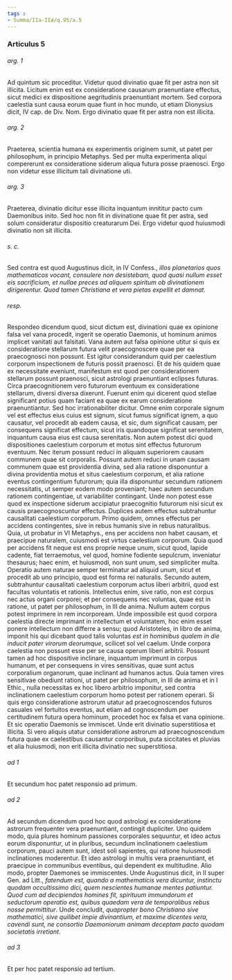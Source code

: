 ```yaml
---
tags : 
- Summa/IIa-IIæ/q.95/a.5
---
```


### Articulus 5

###### arg. 1
Ad quintum sic proceditur. Videtur quod divinatio quae fit per astra non sit illicita. Licitum enim est ex consideratione causarum praenuntiare effectus, sicut medici ex dispositione aegritudinis praenuntiant mortem. Sed corpora caelestia sunt causa eorum quae fiunt in hoc mundo, ut etiam Dionysius dicit, IV cap. de Div. Nom. Ergo divinatio quae fit per astra non est illicita.

###### arg. 2
Praeterea, scientia humana ex experimentis originem sumit, ut patet per philosophum, in principio Metaphys. Sed per multa experimenta aliqui compererunt ex consideratione siderum aliqua futura posse praenosci. Ergo non videtur esse illicitum tali divinatione uti.

###### arg. 3
Praeterea, divinatio dicitur esse illicita inquantum innititur pacto cum Daemonibus inito. Sed hoc non fit in divinatione quae fit per astra, sed solum consideratur dispositio creaturarum Dei. Ergo videtur quod huiusmodi divinatio non sit illicita.

###### s. c.
Sed contra est quod Augustinus dicit, in IV Confess., *illos planetarios quos mathematicos vocant, consulere non desistebam, quod quasi nullum esset eis sacrificium, et nullae preces ad aliquem spiritum ob divinationem dirigerentur. Quod tamen Christiana et vera pietas expellit et damnat*.

###### resp.
Respondeo dicendum quod, sicut dictum est, divinationi quae ex opinione falsa vel vana procedit, ingerit se operatio Daemonis, ut hominum animos implicet vanitati aut falsitati. Vana autem aut falsa opinione utitur si quis ex consideratione stellarum futura velit praecognoscere quae per ea praecognosci non possunt. Est igitur considerandum quid per caelestium corporum inspectionem de futuris possit praenosci. Et de his quidem quae ex necessitate eveniunt, manifestum est quod per considerationem stellarum possunt praenosci, sicut astrologi praenuntiant eclipses futuras. Circa praecognitionem vero futurorum eventuum ex consideratione stellarum, diversi diversa dixerunt. Fuerunt enim qui dicerent quod stellae significant potius quam faciant ea quae ex earum consideratione praenuntiantur. Sed hoc irrationabiliter dicitur. Omne enim corporale signum vel est effectus eius cuius est signum, sicut fumus significat ignem, a quo causatur, vel procedit ab eadem causa, et sic, dum significat causam, per consequens significat effectum, sicut iris quandoque significat serenitatem, inquantum causa eius est causa serenitatis. Non autem potest dici quod dispositiones caelestium corporum et motus sint effectus futurorum eventuum. Nec iterum possunt reduci in aliquam superiorem causam communem quae sit corporalis. Possunt autem reduci in unam causam communem quae est providentia divina, sed alia ratione disponuntur a divina providentia motus et situs caelestium corporum, et alia ratione eventus contingentium futurorum; quia illa disponuntur secundum rationem necessitatis, ut semper eodem modo proveniant; haec autem secundum rationem contingentiae, ut variabiliter contingant. Unde non potest esse quod ex inspectione siderum accipiatur praecognitio futurorum nisi sicut ex causis praecognoscuntur effectus. Duplices autem effectus subtrahuntur causalitati caelestium corporum. Primo quidem, omnes effectus per accidens contingentes, sive in rebus humanis sive in rebus naturalibus. Quia, ut probatur in VI Metaphys., ens per accidens non habet causam, et praecipue naturalem, cuiusmodi est virtus caelestium corporum. Quia quod per accidens fit neque est ens proprie neque unum, sicut quod, lapide cadente, fiat terraemotus, vel quod, homine fodiente sepulcrum, inveniatur thesaurus; haec enim, et huiusmodi, non sunt unum, sed simpliciter multa. Operatio autem naturae semper terminatur ad aliquid unum, sicut et procedit ab uno principio, quod est forma rei naturalis. Secundo autem, subtrahuntur causalitati caelestium corporum actus liberi arbitrii, quod est facultas voluntatis et rationis. Intellectus enim, sive ratio, non est corpus nec actus organi corporei; et per consequens nec voluntas, quae est in ratione, ut patet per philosophum, in III de anima. Nullum autem corpus potest imprimere in rem incorpoream. Unde impossibile est quod corpora caelestia directe imprimant in intellectum et voluntatem, hoc enim esset ponere intellectum non differre a sensu; quod Aristoteles, in libro de anima, imponit his qui dicebant quod talis voluntas *est in hominibus qualem in die inducit pater virorum deorumque*, scilicet sol vel caelum. Unde corpora caelestia non possunt esse per se causa operum liberi arbitrii. Possunt tamen ad hoc dispositive inclinare, inquantum imprimunt in corpus humanum, et per consequens in vires sensitivas, quae sunt actus corporalium organorum, quae inclinant ad humanos actus. Quia tamen vires sensitivae obediunt rationi, ut patet per philosophum, in III de anima et in I Ethic., nulla necessitas ex hoc libero arbitrio imponitur, sed contra inclinationem caelestium corporum homo potest per rationem operari. Si quis ergo consideratione astrorum utatur ad praecognoscendos futuros casuales vel fortuitos eventus, aut etiam ad cognoscendum per certitudinem futura opera hominum, procedet hoc ex falsa et vana opinione. Et sic operatio Daemonis se immiscet. Unde erit divinatio superstitiosa et illicita. Si vero aliquis utatur consideratione astrorum ad praecognoscendum futura quae ex caelestibus causantur corporibus, puta siccitates et pluvias et alia huiusmodi, non erit illicita divinatio nec superstitiosa.

###### ad 1
Et secundum hoc patet responsio ad primum.

###### ad 2
Ad secundum dicendum quod hoc quod astrologi ex consideratione astrorum frequenter vera praenuntiant, contingit dupliciter. Uno quidem modo, quia plures hominum passiones corporales sequuntur, et ideo actus eorum disponuntur, ut in pluribus, secundum inclinationem caelestium corporum, pauci autem sunt, idest soli sapientes, qui ratione huiusmodi inclinationes moderentur. Et ideo astrologi in multis vera praenuntiant, et praecipue in communibus eventibus, qui dependent ex multitudine. Alio modo, propter Daemones se immiscentes. Unde Augustinus dicit, in II super Gen. ad Litt., *fatendum est, quando a mathematicis vera dicuntur, instinctu quodam occultissimo dici, quem nescientes humanae mentes patiuntur. Quod cum ad decipiendos homines fit, spirituum immundorum et seductorum operatio est, quibus quaedam vera de temporalibus rebus nosse permittitur*. Unde concludit, *quapropter bono Christiano sive mathematici, sive quilibet impie divinantium, et maxime dicentes vera, cavendi sunt, ne consortio Daemoniorum animam deceptam pacto quodam societatis irretiant*.

###### ad 3
Et per hoc patet responsio ad tertium.

